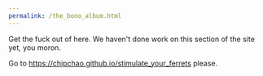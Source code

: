 ```yaml
---
permalink: /the_bono_album.html
---
```


Get the fuck out of here. We haven't done work on this section of the site yet, you moron.

Go to https://chipchao.github.io/stimulate_your_ferrets please.
